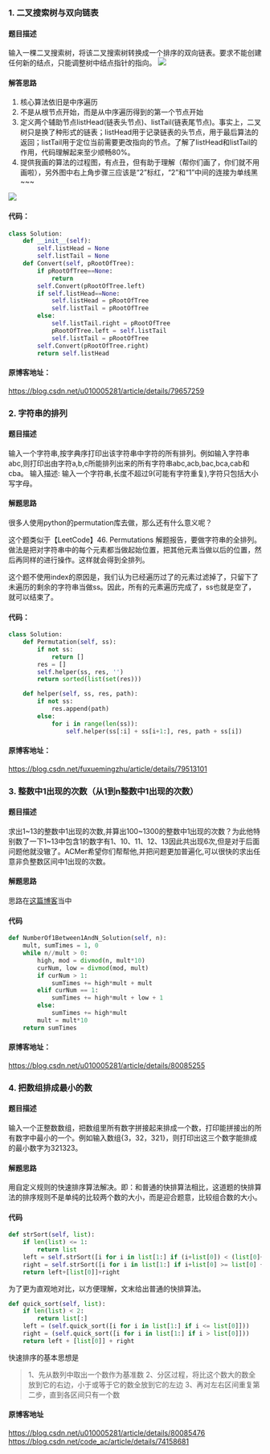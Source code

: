### 1. 二叉搜索树与双向链表
#### 题目描述
输入一棵二叉搜索树，将该二叉搜索树转换成一个排序的双向链表。要求不能创建任何新的结点，只能调整树中结点指针的指向。
![](http://ww1.sinaimg.cn/large/006IYRZEly1ft5wmq037pj30su06smxz.jpg)
#### 解答思路
1. 核心算法依旧是中序遍历
2. 不是从根节点开始，而是从中序遍历得到的第一个节点开始
3. 定义两个辅助节点listHead(链表头节点)、listTail(链表尾节点)。事实上，二叉树只是换了种形式的链表；listHead用于记录链表的头节点，用于最后算法的返回；listTail用于定位当前需要更改指向的节点。了解了listHead和listTail的作用，代码理解起来至少顺畅80%。
4. 提供我画的算法的过程图，有点丑，但有助于理解（帮你们画了，你们就不用画啦），另外图中右上角步骤三应该是“2”标红，“2”和“1”中间的连接为单线黑~~~ 

![](http://ww1.sinaimg.cn/large/006IYRZEly1ft5wrpa18zj30vi1b9jwa.jpg)
#### 代码：
```python
class Solution:
    def __init__(self):
        self.listHead = None
        self.listTail = None
    def Convert(self, pRootOfTree):
        if pRootOfTree==None:
            return
        self.Convert(pRootOfTree.left)
        if self.listHead==None:
            self.listHead = pRootOfTree
            self.listTail = pRootOfTree
        else:
            self.listTail.right = pRootOfTree
            pRootOfTree.left = self.listTail
            self.listTail = pRootOfTree
        self.Convert(pRootOfTree.right)
        return self.listHead
```
#### 原博客地址：
https://blog.csdn.net/u010005281/article/details/79657259

### 2. 字符串的排列
#### 题目描述
输入一个字符串,按字典序打印出该字符串中字符的所有排列。例如输入字符串abc,则打印出由字符a,b,c所能排列出来的所有字符串abc,acb,bac,bca,cab和cba。 
输入描述: 
输入一个字符串,长度不超过9(可能有字符重复),字符只包括大小写字母。
#### 解题思路
很多人使用python的permutation库去做，那么还有什么意义呢？

这个题类似于【LeetCode】46. Permutations 解题报告，要做字符串的全排列。做法是把对字符串中的每个元素都当做起始位置，把其他元素当做以后的位置，然后再同样的进行操作。这样就会得到全排列。

这个题不使用index的原因是，我们认为已经遍历过了的元素过滤掉了，只留下了未遍历的剩余的字符串当做ss。因此，所有的元素遍历完成了，ss也就是空了，就可以结束了。
#### 代码：
```python
class Solution:
    def Permutation(self, ss):
        if not ss:
            return []
        res = []
        self.helper(ss, res, '')
        return sorted(list(set(res)))

    def helper(self, ss, res, path):
        if not ss:
            res.append(path)
        else:
            for i in range(len(ss)):
                self.helper(ss[:i] + ss[i+1:], res, path + ss[i])
```
#### 原博客地址：
https://blog.csdn.net/fuxuemingzhu/article/details/79513101
### 3. 整数中1出现的次数（从1到n整数中1出现的次数）
#### 题目描述
求出1~13的整数中1出现的次数,并算出100~1300的整数中1出现的次数？为此他特别数了一下1~13中包含1的数字有1、10、11、12、13因此共出现6次,但是对于后面问题他就没辙了。ACMer希望你们帮帮他,并把问题更加普遍化,可以很快的求出任意非负整数区间中1出现的次数。
#### 解题思路
思路在[这篇博客](http://www.cnblogs.com/nailperry/p/4752987.html)当中
#### 代码
```python
def NumberOf1Between1AndN_Solution(self, n):
    mult, sumTimes = 1, 0
    while n//mult > 0:
        high, mod = divmod(n, mult*10)
        curNum, low = divmod(mod, mult)
        if curNum > 1:
            sumTimes += high*mult + mult
        elif curNum == 1:
            sumTimes += high*mult + low + 1
        else:
            sumTimes += high*mult
        mult = mult*10
    return sumTimes
```
#### 原博客地址：
https://blog.csdn.net/u010005281/article/details/80085255
### 4. 把数组排成最小的数
#### 题目描述
输入一个正整数数组，把数组里所有数字拼接起来排成一个数，打印能拼接出的所有数字中最小的一个。例如输入数组{3，32，321}，则打印出这三个数字能排成的最小数字为321323。
#### 解题思路
用自定义规则的快速排序算法解决。即：和普通的快排算法相比，这道题的快排算法的排序规则不是单纯的比较两个数的大小，而是迎合题意，比较组合数的大小。
#### 代码
```python
def strSort(self, list):
    if len(list) <= 1:
        return list
    left = self.strSort([i for i in list[1:] if (i+list[0]) < (list[0]+i)])
    right = self.strSort([i for i in list[1:] if i+list[0] >= list[0] + i])
    return left+[list[0]]+right
```
为了更为直观地对比，以方便理解，文末给出普通的快排算法。
```python
def quick_sort(self, list):
    if len(list) < 2:
        return list[:]
    left = (self.quick_sort([i for i in list[1:] if i <= list[0]]))
    right = (self.quick_sort([i for i in list[1:] if i > list[0]]))
    return left + [list[0]] + right
```
快速排序的基本思想是     
>1、先从数列中取出一个数作为基准数
>2、分区过程，将比这个数大的数全放到它的右边，小于或等于它的数全放到它的左边
>3、再对左右区间重复第二步，直到各区间只有一个数

#### 原博客地址
https://blog.csdn.net/u010005281/article/details/80085476
https://blog.csdn.net/code_ac/article/details/74158681